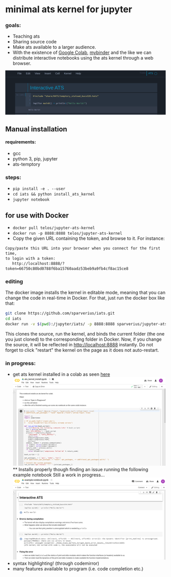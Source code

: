 # minimal ats kernel for jupyter

### goals:
 * Teaching ats
 * Sharing source code
 * Make ats available to a larger audience.
 * With the existence of [Google Colab](https://colab.research.google.com/), [mybinder](https://mybinder.org/) and the like we can distribute interactive notebooks using the ats kernel through a web browser.

![Example of notebook](extra/img/example-notebook.png?raw=true "Example of notebook")

## Manual installation

#### requirements:
  * gcc
  * python 3, pip, jupyter
  * ats-temptory

### steps:
 * `pip install -e . --user`
 * `cd iats && python install_ats_kernel` 
 * `jupyter notebook`

## for use with Docker

 * `docker pull telos/jupyter-ats-kernel`
 * `docker run -p 8888:8888 telos/jupyter-ats-kernel`
 * Copy the given URL containing the token, and browse to it. For instance:
 
 ```
 Copy/paste this URL into your browser when you connect for the first time,
 to login with a token:
    http://localhost:8888/?token=66750c80bd0788f6ba15760aadz53beb9a9fb4cf8ac15ce8
 ```
### editing

The docker image installs the kernel in editable mode, meaning that you can
change the code in real-time in Docker. For that, just run the docker box like
that:

```bash
git clone https://github.com/sparverius/iats.git
cd iats
docker run -v $(pwd):/jupyter/iats/ -p 8888:8888 sparverius/jupyter-ats-kernel
```

This clones the source, run the kernel, and binds the current folder (the one
you just cloned) to the corresponding folder in Docker.
Now, if you change the source, it will be reflected in [http://localhost:8888](http://localhost:8888)
instantly. Do not forget to click "restart" the kernel on the page as it does
not auto-restart.

### in progress:
 * get ats kernel installed in a colab as seen [here](http://colab.research.google.com/github/akabe/ocaml-jupyter/blob/master/notebooks/install_ocaml_colab.ipynb)
 ![Example installing notebook](extra/img/colab_install.png?raw=true "Example of notebook")
   ** Installs properly though finding an issue running the following example notebook
 Still a work in progress...
 ![Example colab notebook](extra/img/colab_example.png?raw=true "Example of notebook")
 * syntax highlighting! (through codemirror)
 * many features available to program (i.e. code completion etc.)
